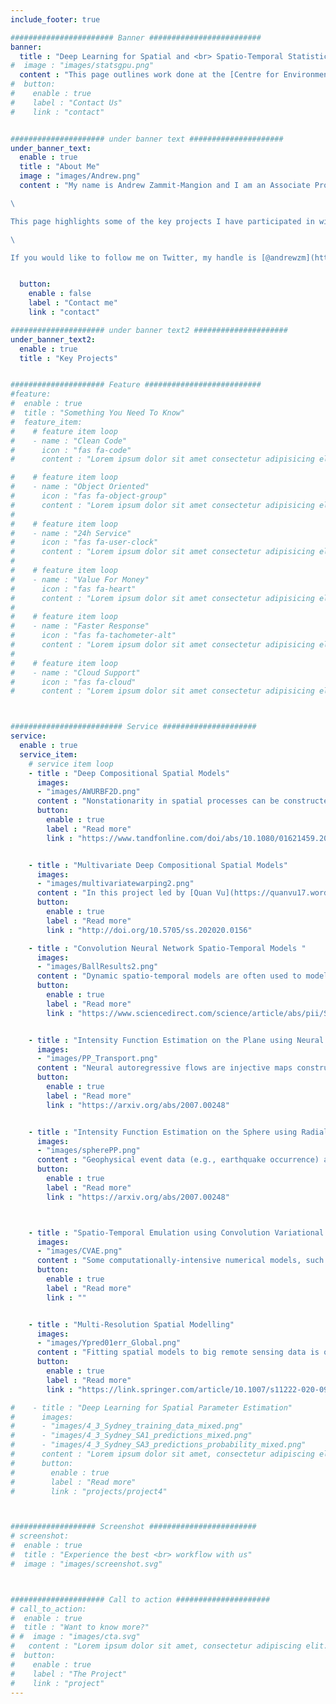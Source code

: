 ```yaml
---
include_footer: true

####################### Banner #########################
banner:
  title : "Deep Learning for Spatial and <br> Spatio-Temporal Statistics"
#  image : "images/statsgpu.png"
  content : "This page outlines work done at the [Centre for Environmental Informatics](https://www.uow.edu.au/niasra/our-research/centre-for-environmental-informatics/research/) within [NIASRA](https://www.uow.edu.au/niasra/) at the University of Wollongong, Australia, since 2018, on the application of deep learning models to spatial and spatio-temporal statistical models. This work was in large part funded by the [Australian Research Council (ARC) Discovery Early Career Research Award (DECRA) DE180100203](https://dataportal.arc.gov.au/NCGP/Web/Grant/Grant/DE180100203) awarded to [Andrew Zammit-Mangion](https://andrewzm.wordpress.com)."
#  button:
#    enable : true
#    label : "Contact Us"
#    link : "contact"


##################### under banner text #####################
under_banner_text:
  enable : true
  title : "About Me"
  image : "images/Andrew.png"
  content : "My name is Andrew Zammit-Mangion and I am an Associate Professor in Statistics with the National Institute for Applied Statistics Research Australia (NIASRA) at the University of Wollongong. I completed my PhD in 2012 at the University of Sheffield, UK in the Department of Automatic Control and Systems Engineering before carrying out brief post-docs at the University of Edinburgh with the School of Informatics and the University of Bristol with the Department of Maths and the School of Geographical Sciences. I joined NIASRA in 2014.

\

This page highlights some of the key projects I have participated in with some great students and collaborators as part of the Discovery Early Career Research Award (DECRA) that I was awarded in 2017, titled 'Deep space-time models for modelling complex environmental phenomena' (see [Collaborators and Students](https://andrewzm.github.io/deepspat-website/collaborators/)). The DECRA was invaluable in giving me the time to explore some ideas that I had for several years since my time in the UK, and to connect with several international researchers. Please take a browse through the below key projects; the synopsis for each project is deliberately short, and clicking on 'Read more' will direct you to a published work with more details.

\

If you would like to follow me on Twitter, my handle is [@andrewzm](https://twitter.com/andrewzm)."


  button:
    enable : false
    label : "Contact me"
    link : "contact"

##################### under banner text2 #####################
under_banner_text2:
  enable : true
  title : "Key Projects"


##################### Feature ##########################
#feature:
#  enable : true
#  title : "Something You Need To Know"
#  feature_item:
#    # feature item loop
#    - name : "Clean Code"
#      icon : "fas fa-code"
#      content : "Lorem ipsum dolor sit amet consectetur adipisicing elit quam nihil"

#    # feature item loop
#    - name : "Object Oriented"
#      icon : "fas fa-object-group"
#      content : "Lorem ipsum dolor sit amet consectetur adipisicing elit quam nihil"
#
#    # feature item loop
#    - name : "24h Service"
#      icon : "fas fa-user-clock"
#      content : "Lorem ipsum dolor sit amet consectetur adipisicing elit quam nihil"
#
#    # feature item loop
#    - name : "Value For Money"
#      icon : "fas fa-heart"
#      content : "Lorem ipsum dolor sit amet consectetur adipisicing elit quam nihil"
#
#    # feature item loop
#    - name : "Faster Response"
#      icon : "fas fa-tachometer-alt"
#      content : "Lorem ipsum dolor sit amet consectetur adipisicing elit quam nihil"
#
#    # feature item loop
#    - name : "Cloud Support"
#      icon : "fas fa-cloud"
#      content : "Lorem ipsum dolor sit amet consectetur adipisicing elit quam nihil" -->



######################### Service #####################
service:
  enable : true
  service_item:
    # service item loop
    - title : "Deep Compositional Spatial Models"
      images:
      - "images/AWURBF2D.png"
      content : "Nonstationarity in spatial processes can be constructed by warping space and subsequently defining a stationary process on the warped domain. In this project, together with [James Ng](https://scholar.google.com/citations?user=a2ahoJIAAAAJ&hl=en), [Quan Vu](https://quanvu17.wordpress.com/), and [Maurizio Filippone](https://www.eurecom.fr/~filippon/),  we describe a warping approach that allows for straightforward fitting and prediction with univariate spatial data. The model is constructed from low-dimensional injective warping functions which can either be estimated using maximum likelihood or inferred using stochastic variational Bayes. "
      button:
        enable : true
        label : "Read more"
        link : "https://www.tandfonline.com/doi/abs/10.1080/01621459.2021.1887741?journalCode=uasa20"


    - title : "Multivariate Deep Compositional Spatial Models"
      images:
      - "images/multivariatewarping2.png"
      content : "In this project led by [Quan Vu](https://quanvu17.wordpress.com/), and together with [Noel Cressie](https://www.uow.edu.au/niasra/our-research/centre-for-environmental-informatics/people/people/#d.en.138780), we extend the deep compositional spatial models outlined in the previous project to the multivariate case. Here, we model the joint processes using stationary, symmetric, covariance functions on the warped domain. There are many interesting properties that emerge when modelling nonstationarity and asymmetry of multivariate spatial processes in this way."
      button:
        enable : true
        label : "Read more"
        link : "http://doi.org/10.5705/ss.202020.0156"

    - title : "Convolution Neural Network Spatio-Temporal Models "
      images:
      - "images/BallResults2.png"
      content : "Dynamic spatio-temporal models are often used to model highly dynamic geophysical or ecological processes, such as daily sea-surface temperature or the spread of an invading species. Often, the dynamics themselves (e.g., the direction of flow) changes rapidly in both space and time. In this project, together with [Chris Wikle](), we integrate a convolution neural network with a statistical spatio-temporal model to jointly predict the spatio-temporal varying dynamical parameters and the process of interest."
      button:
        enable : true
        label : "Read more"
        link : "https://www.sciencedirect.com/science/article/abs/pii/S2211675320300026?via%3Dihub"


    - title : "Intensity Function Estimation on the Plane using Neural Autoregressive Flows"
      images:
      - "images/PP_Transport.png"
      content : "Neural autoregressive flows are injective maps constructed using deep neural networks, often used for density estimation or for variational inference in machine learning. In this project led by [James Ng](https://scholar.google.com/citations?user=a2ahoJIAAAAJ&hl=en), we use normalising flows to estimate the intensity function of a non-homogeneous Poisson process on the plane. We also show that the modelling architecture we use exhibits an attractive universal approximation property."
      button:
        enable : true
        label : "Read more"
        link : "https://arxiv.org/abs/2007.00248"


    - title : "Intensity Function Estimation on the Sphere using Radial Flows"
      images:
      - "images/spherePP.png"
      content : "Geophysical event data (e.g., earthquake occurrence) are often presented to the analyst as a set of spherical coordinates. Here, in this project led by [James Ng](https://scholar.google.com/citations?user=a2ahoJIAAAAJ&hl=en), we use radial flows within a measure transport framework to constuct a flexible model for the intensity function of a non-homogeneous point process on the sphere."
      button:
        enable : true
        label : "Read more"
        link : "https://arxiv.org/abs/2007.00248"



    - title : "Spatio-Temporal Emulation using Convolution Variational Autoencoders"
      images:
      - "images/CVAE.png"
      content : "Some computationally-intensive numerical models, such as Lagrangian Particle Dispersion Models (LPDMs), take a spatio-temporal location as an input (e.g., a source location) and generate a spatio-temporal output (e.g., the spatio-temporal evolution of a gas). In this project, led by [Laura Cartwright](https://scholar.google.com/citations?user=CMee9DIAAAAJ&hl=en), and together with [Nicholas Deutscher](https://scholars.uow.edu.au/display/nicholas_deutscher), we take advantage of spatial and temporal correlations of the numerical-model output to emulate outputs at other, new, input locations. Emulation is done on a small-dimensional space constructed via a convolutional variational autoencoder. "
      button:
        enable : true
        label : "Read more"
        link : ""


    - title : "Multi-Resolution Spatial Modelling"
      images:
      - "images/Ypred01err_Global.png"
      content : "Fitting spatial models to big remote sensing data is often challenging even if the model one is fitting is relatively simple. However, in order to take advantage of the information in big data sets, one also needs to use more complex models. Here, together with [Jonathan Rougier](https://www.rougierconsulting.com/), we construct a spatial model that takes into account multiple spatial scales, and where the degree of spatial nonstationarity is allowed to increase with decreasing process scale."
      button:
        enable : true
        label : "Read more"
        link : "https://link.springer.com/article/10.1007/s11222-020-09962-6"

#    - title : "Deep Learning for Spatial Parameter Estimation"
#      images:
#      - "images/4_3_Sydney_training_data_mixed.png"
#      - "images/4_3_Sydney_SA1_predictions_mixed.png"
#      - "images/4_3_Sydney_SA3_predictions_probability_mixed.png"
#      content : "Lorem ipsum dolor sit amet, consectetur adipiscing elit. Consequat tristique eget amet, tempus eu at consecttur. Leo facilisi nunc viverra tellus#. Ac laoreet sit vel consquat. consectetur adipiscing elit. Consequat tristique eget amet, tempus eu at consecttur. Leo facilisi nunc viverra tellus. Ac laoreet s#it vel consquat."
#      button:
#        enable : true
#        label : "Read more"
#        link : "projects/project4"



################### Screenshot ########################
# screenshot:
#  enable : true
#  title : "Experience the best <br> workflow with us"
#  image : "images/screenshot.svg"



##################### Call to action #####################
# call_to_action:
#  enable : true
#  title : "Want to know more?"
# #  image : "images/cta.svg"
#   content : "Lorem ipsum dolor sit amet, consectetur adipiscing elit. Consequat tristique eget amet, tempus eu at consecttur."
#  button:
#    enable : true
#    label : "The Project"
#    link : "project"
---
```

